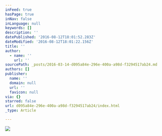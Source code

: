 ```yaml
---
inFeed: true
hasPage: true
inNav: false
inLanguage: null
keywords: []
description: ''
datePublished: '2016-08-12T18:01:52.283Z'
dateModified: '2016-08-12T18:01:22.156Z'
title: ''
author:
  - name: ''
    url: ''
sourcePath: _posts/2016-03-14-d095a84e-296e-400a-a98d-f3294517ab24.md
authors: []
publisher:
  name: ''
  domain: null
  url: ''
  favicon: null
via: {}
starred: false
url: d095a84e-296e-400a-a98d-f3294517ab24/index.html
_type: Article

---
```

![](https://s3-us-west-2.amazonaws.com/the-grid-img/p/ba7358ee6a8140f706b2e7ba7f1fd66ad424e874.jpg)